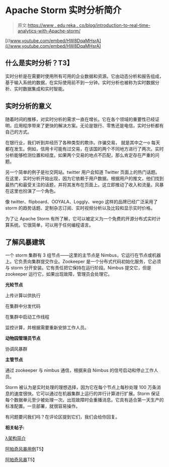 # Apache Storm 实时分析简介

> 原文:[https://www . edu reka . co/blog/introduction-to-real-time-analytics-with-Apache-storm/](https://www.edureka.co/blog/introduction-to-real-time-analytics-with-apache-storm/)

[//www.youtube.com/embed/HW8DqaMHsrA](//www.youtube.com/embed/HW8DqaMHsrA)

## **什么是实时分析？T3】**

实时分析是在需要时使用所有可用的企业数据和资源。它由动态分析和报告组成，基于输入系统的数据，在实际使用前不到一分钟。实时分析也被称为实时数据分析、实时数据集成和实时智能。

## **实时分析的意义**

随着时间的推移，对实时分析的需求一直在增长。它在各个领域的重要性已经证明，应用程序带来了更快的解决方案。无论是银行、零售还是电信，实时分析都有自己的方式。

在银行业，我们听到并经历了各种类型的欺诈。诈骗交易， 就是其中之一o 每天都在发生。例如，信用卡可能有过交易，在该国的两个不同地方进行了两次。实时分析能够检测位置和经度。如果两个交易的地点不匹配，那么肯定存在严重的问题。

另一个简单的例子是社交网站。twitter 用户会知道 Twitter 页面上的热门话题。在这里，实时分析开始出现，因为它依赖于用户数据。根据用户的推文，他们找到最热门和最受关注的话题，并将其发布在页面上。这立即推动了收入和流量。风暴在这里也扮演了一个角色。

像 twitter、flipboard、OOYALA、Loggly、wego 这样的品牌已经广泛采用了 storm 的趋势话题、定制杂志订阅、实时视频分析以及比较和显示实时价格。

为了让 Apache Storm 有所了解，它可以被定义为一个免费的开源分布式实时计算系统。它很简单，可以用于任何编程语言。

## **了解风暴建筑**

一个 storm 集群有 3 组节点——这里的主节点是 Nimbus，它运行在节点或机器上。它负责向集群提交作业。Zookeeper 是一个分布式代码初始化服务，它必须与 storm 分开安装。它有责任把它保持在运行阶段。Nimbus 提交它，但是 zookeeper 运行它，如果出现故障，管理员会处理它。

**光轮节点**

上传计算以供执行

在集群中分发代码

在集群中启动工作线程

监控计算，并根据需要重新安排工作人员。

**动物园管理员节点**

协调风暴群

**主管节点**

通过 zookeeper 与 nimbus 通信，根据来自 Nimbus 的信号启动和停止工作人员。

Storm 被认为是实时处理的理想选择，因为它在每个节点上每秒处理 100 万条消息的速度很快。它可以通过在机器集群上运行的并行计算进行扩展。Storm 保证每个数据单元至少被处理一次。出现故障时会重播消息。它具有适合第一天生产的标准配置。一旦部署，就很容易操作。

有问题要问我们吗？在评论区提到它们，我们会给你回复。

**相关帖子:**

[λ架构简介](https://www.edureka.co/blog/introduction-to-lambda-architecture/)

[阿帕奇风暴用例](https://www.edureka.co/blog/apache-storm-use-cases/)T5】

[阿帕奇风暴](https://www.edureka.co/apache-storm-certification-training)T5】